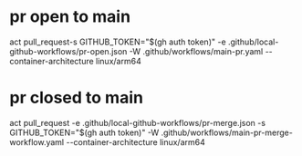 
# pr open to main
 act pull_request-s GITHUB_TOKEN="$(gh auth token)" -e .github/local-github-workflows/pr-open.json -W .github/workflows/main-pr.yaml --container-architecture linux/arm64

# pr closed to main

act pull_request -e .github/local-github-workflows/pr-merge.json -s GITHUB_TOKEN="$(gh auth token)" -W .github/workflows/main-pr-merge-workflow.yaml --container-architecture linux/arm64 